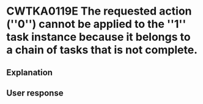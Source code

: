 # CWTKA0119E The requested action (''0'') cannot be applied to the ''1'' task instance because it belongs to a chain of tasks that is not complete.

## Explanation

## User response